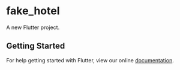 # fake_hotel

A new Flutter project.

## Getting Started

For help getting started with Flutter, view our online
[documentation](https://flutter.io/).
